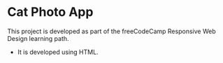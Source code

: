 # Cat Photo App
This project is developed as part of the freeCodeCamp Responsive Web Design learning path.
- It is developed using HTML.
